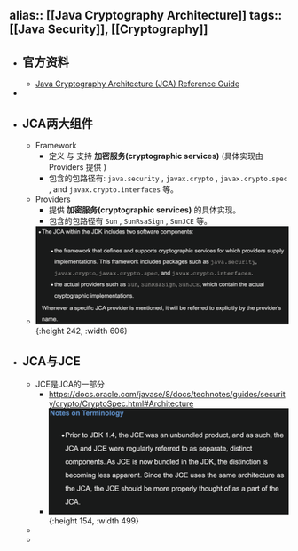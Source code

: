 alias:: [[Java Cryptography Architecture]]
tags:: [[Java Security]], [[Cryptography]]
---

- ## 官方资料
	- [Java Cryptography Architecture (JCA) Reference Guide](https://docs.oracle.com/javase/8/docs/technotes/guides/security/crypto/CryptoSpec.html)
-
- ## JCA两大组件
	- Framework
		- 定义 与 支持 **加密服务(cryptographic services)** (具体实现由 Providers 提供 )
		- 包含的包路径有: `java.security` , `javax.crypto` , `javax.crypto.spec` , and `javax.crypto.interfaces` 等。
	- Providers
		- 提供 **加密服务(cryptographic services)** 的具体实现。
		- 包含的包路径有 `Sun` , `SunRsaSign` , `SunJCE` 等。
	- ![image.png](../assets/image_1680156910102_0.png){:height 242, :width 606}
- ## JCA与JCE
	- JCE是JCA的一部分
		- https://docs.oracle.com/javase/8/docs/technotes/guides/security/crypto/CryptoSpec.html#Architecture
		- ![image.png](../assets/image_1679905812984_0.png){:height 154, :width 499}
	-
	-